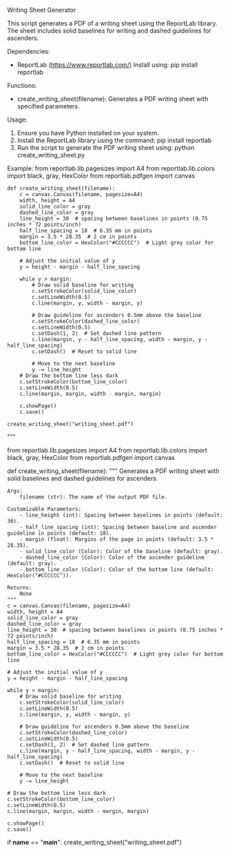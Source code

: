 Writing Sheet Generator

This script generates a PDF of a writing sheet using the ReportLab library.
The sheet includes solid baselines for writing and dashed guidelines for ascenders.

Dependencies:
- ReportLab (https://www.reportlab.com/)
  Install using: pip install reportlab

Functions:
- create_writing_sheet(filename): Generates a PDF writing sheet with specified parameters.

Usage:
1. Ensure you have Python installed on your system.
2. Install the ReportLab library using the command: pip install reportlab
3. Run the script to generate the PDF writing sheet using: python create_writing_sheet.py

Example:
    from reportlab.lib.pagesizes import A4
    from reportlab.lib.colors import black, gray, HexColor
    from reportlab.pdfgen import canvas

    def create_writing_sheet(filename):
        c = canvas.Canvas(filename, pagesize=A4)
        width, height = A4
        solid_line_color = gray
        dashed_line_color = gray
        line_height = 30  # spacing between baselines in points (0.75 inches * 72 points/inch)
        half_line_spacing = 18  # 6.35 mm in points
        margin = 3.5 * 28.35  # 2 cm in points
        bottom_line_color = HexColor("#CCCCCC")  # Light grey color for bottom line

        # Adjust the initial value of y
        y = height - margin - half_line_spacing

        while y > margin:
            # Draw solid baseline for writing
            c.setStrokeColor(solid_line_color)
            c.setLineWidth(0.5)
            c.line(margin, y, width - margin, y)

            # Draw guideline for ascenders 0.5mm above the baseline
            c.setStrokeColor(dashed_line_color)
            c.setLineWidth(0.5)
            c.setDash(1, 2)  # Set dashed line pattern
            c.line(margin, y - half_line_spacing, width - margin, y - half_line_spacing)
            c.setDash()  # Reset to solid line

            # Move to the next baseline
            y -= line_height
        # Draw the bottom line less dark
        c.setStrokeColor(bottom_line_color)
        c.setLineWidth(0.5)
        c.line(margin, margin, width - margin, margin)

        c.showPage()
        c.save()

    create_writing_sheet("writing_sheet.pdf")
"""

from reportlab.lib.pagesizes import A4
from reportlab.lib.colors import black, gray, HexColor
from reportlab.pdfgen import canvas


def create_writing_sheet(filename):
    """
    Generates a PDF writing sheet with solid baselines and dashed guidelines for ascenders.

    Args:
        filename (str): The name of the output PDF file.

    Customizable Parameters:
        - line_height (int): Spacing between baselines in points (default: 30).
        - half_line_spacing (int): Spacing between baseline and ascender guideline in points (default: 18).
        - margin (float): Margins of the page in points (default: 3.5 * 28.35).
        - solid_line_color (Color): Color of the baseline (default: gray).
        - dashed_line_color (Color): Color of the ascender guideline (default: gray).
        - bottom_line_color (Color): Color of the bottom line (default: HexColor("#CCCCCC")).

    Returns:
        None
    """
    c = canvas.Canvas(filename, pagesize=A4)
    width, height = A4
    solid_line_color = gray
    dashed_line_color = gray
    line_height = 30  # spacing between baselines in points (0.75 inches * 72 points/inch)
    half_line_spacing = 18  # 6.35 mm in points
    margin = 3.5 * 28.35  # 2 cm in points
    bottom_line_color = HexColor("#CCCCCC")  # Light grey color for bottom line

    # Adjust the initial value of y
    y = height - margin - half_line_spacing

    while y > margin:
        # Draw solid baseline for writing
        c.setStrokeColor(solid_line_color)
        c.setLineWidth(0.5)
        c.line(margin, y, width - margin, y)

        # Draw guideline for ascenders 0.5mm above the baseline
        c.setStrokeColor(dashed_line_color)
        c.setLineWidth(0.5)
        c.setDash(1, 2)  # Set dashed line pattern
        c.line(margin, y - half_line_spacing, width - margin, y - half_line_spacing)
        c.setDash()  # Reset to solid line

        # Move to the next baseline
        y -= line_height

    # Draw the bottom line less dark
    c.setStrokeColor(bottom_line_color)
    c.setLineWidth(0.5)
    c.line(margin, margin, width - margin, margin)

    c.showPage()
    c.save()


if __name__ == "__main__":
    create_writing_sheet("writing_sheet.pdf")
